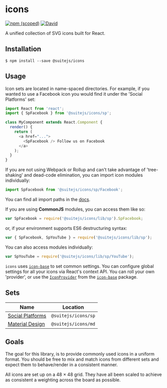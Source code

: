 # icons

[![npm (scoped)](https://img.shields.io/npm/v/@suitejs/icons.svg?style=flat-square)](https://www.npmjs.com/package/@suitejs/icons) [![David](https://david-dm.org/suitejs/suitejs/status.svg?path=packages/icons&style=flat-square)](https://david-dm.org/suitejs/suitejs?path=packages/icons)

A unified collection of SVG icons built for React.

## Installation

```
$ npm install --save @suitejs/icons
```

## Usage

Icon sets are located in name-spaced directories. For example, if you wanted to use a Facebook icon you would find it under the 'Social Platforms' set:

```js
import React from 'react';
import { SpFacebook } from '@suitejs/icons/sp';

class MyComponent extends React.Component {
  render() {
    return (
      <a href="...">
        <SpFacebook /> Follow us on Facebook
      </a>
    );
  }
}
```

If you are not using Webpack or Rollup and can't take advantage of 'tree-shaking' and dead-code elimination, you can import icon modules individually:

```js
import SpFacebook from '@suitejs/icons/sp/Facebook';
```

You can find all import paths in the [docs](https://github.com/suitejs/suitejs/blob/master/packages/icons/docs).

If you are using **CommonJS** modules, you can access them like so:

```js
var SpFacebook = require('@suitejs/icons/lib/sp').SpFacebook;
```

or, if your environment supports ES6 destructuring syntax:

```js
var { SpFacebook, SpYouTube } = require('@suitejs/icons/lib/sp');
```

You can also access modules individually:

```js
var SpYouTube = require('@suitejs/icons/lib/sp/YouTube');
```


`icons` uses [`icon-base`](https://github.com/suitejs/suitejs/tree/master/packages/icon-base) to set common settings. You can configure global settings for all your icons via React's context API. You can roll your own 'provider', or use the [`IconProvider`](https://github.com/suitejs/suitejs/tree/master/packages/icon-base#global-configuration) from the [`icon-base`](https://github.com/suitejs/suitejs/tree/master/packages/icon-base) package.

## Sets

| Name | Location |
| --- | --- |
| [Social Platforms](https://github.com/suitejs/suitejs/blob/master/packages/icons/docs/sp.md) | `@suitejs/icons/sp` |
| [Material Design](https://github.com/suitejs/suitejs/blob/master/packages/icons/docs/md.md) | `@suitejs/icons/md` |

## Goals

The goal for this library, is to provide commonly used icons in a uniform format. You should be free to mix and match icons from different sets and expect them to behave/render in a consistent manner.

All icons are set up on a 48 &times; 48 grid. They have all been scaled to achieve as consistent a weighting across the board as possible.
